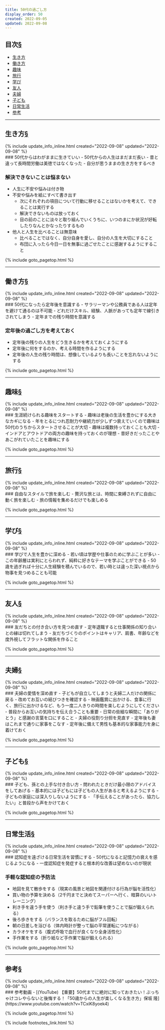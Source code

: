 ```yaml
---
title: 50代の過ごし方
display_order: 50
created: 2022-09-05
updated: 2022-09-08
---
```


## <a name="index">目次</a><a class="heading-anchor-permalink" href="#目次">§</a>

<ul id="index_ul">
<li><a href="#生き方">生き方</a></li>
<li><a href="#働き方">働き方</a></li>
<li><a href="#趣味">趣味</a></li>
<li><a href="#旅行">旅行</a></li>
<li><a href="#学び">学び</a></li>
<li><a href="#友人">友人</a></li>
<li><a href="#夫婦">夫婦</a></li>
<li><a href="#子ども">子ども</a></li>
<li><a href="#日常生活">日常生活</a></li>
<li><a href="#参考">参考</a></li>
</ul>

* * *
## <a name="生き方">生き方</a><a class="heading-anchor-permalink" href="#生き方">§</a>
<div class="chapter-updated">{% include update_info_inline.html created="2022-09-08" updated="2022-09-08" %}</div>
### 50代からはわがままに生きていい
- 50代からの人生はまだまだ長い
- 昔と違って長時間労働は美徳ではなくなった
- 自分が思うままの生き方をするべき

### 解決できないことは悩まない
- 人生に不安や悩みは付き物
- 不安や悩みを紙にすべて書き出す
  - 次にそれぞれの項目について行動に移せることはないかを考えて、できることは実行する
  - 解決できないものは放っておく
  - 目の前のことに淡々と取り組んでいくうちに、いつのまにか状況が好転したりなんとかなったりするもの
- 他人と人生を比べることは無意味
  - 比べることではなく、自分自身を愛し、自分の人生を大切にすること
  - 布団に入ったら今日一日を無事に過ごせたことに感謝するようにすること

{% include goto_pagetop.html %}

* * *
## <a name="働き方">働き方</a><a class="heading-anchor-permalink" href="#働き方">§</a>
<div class="chapter-updated">{% include update_info_inline.html created="2022-09-08" updated="2022-09-08" %}</div>
### 50代になったら定年後を意識する
- サラリーマンや公務員である人は定年を避けて通るのは不可能
- どれだけスキル、経験、人脈があっても定年で線引きされてしまう
- 定年までの残り時間を意識する

### 定年後の過ごし方を考えておく
- 定年後の残りの人生をどう生きるかを考えておくようにする
- 定年後に何をするのか、考える時間を作るようにする
- 定年後の人生の残り時間は、想像しているよりも長いことを忘れないようにする

{% include goto_pagetop.html %}

* * *
## <a name="趣味">趣味</a><a class="heading-anchor-permalink" href="#趣味">§</a>
<div class="chapter-updated">{% include update_info_inline.html created="2022-09-08" updated="2022-09-08" %}</div>
### 生涯続けられる趣味をスタートする
- 趣味は老後の生活を豊かにする大きなカギになる
- 年をとるにつれ忍耐力や継続力が少しずつ衰えていくので趣味は50代のうちからスタートさせることが大切
- 趣味は複数持っておくことも大切
- インドアとアウトドアの両方の趣味を持っておくのが理想
- 昔好きだったことやあこがれていたことを趣味にする

{% include goto_pagetop.html %}

* * *
## <a name="旅行">旅行</a><a class="heading-anchor-permalink" href="#旅行">§</a>
<div class="chapter-updated">{% include update_info_inline.html created="2022-09-08" updated="2022-09-08" %}</div>
### 自由なスタイルで旅を楽しむ
- 贅沢な旅とは、時間に束縛されずに自由に動く旅を楽しむ
- 旅の情報を集めるだけでも楽しめる

{% include goto_pagetop.html %}

* * *
## <a name="学び">学び</a><a class="heading-anchor-permalink" href="#学び">§</a>
<div class="chapter-updated">{% include update_info_inline.html created="2022-09-08" updated="2022-09-08" %}</div>
### 学びで人生を豊かに深める
- 若い頃は学歴や仕事のために学ぶことが多い
- この年齢層は実利にとらわれず、純粋に好きなテーマを学ぶことができる
- 50歳を過ぎれば十分に人生経験を積んでいるので、若い時とは違った深い視点から物事を見つめることも可能

{% include goto_pagetop.html %}

* * *
## <a name="友人">友人</a><a class="heading-anchor-permalink" href="#友人">§</a>
<div class="chapter-updated">{% include update_info_inline.html created="2022-09-08" updated="2022-09-08" %}</div>
### 友だちとの付き合い方を見つめ直す
- 定年退職すると仕事関係の知り合いとの縁は切れてしまう
- 友だちづくりのポイントはキャリア、肩書、年齢などを度外視してフラットな関係を作ること

{% include goto_pagetop.html %}

* * *
## <a name="夫婦">夫婦</a><a class="heading-anchor-permalink" href="#夫婦">§</a>
<div class="chapter-updated">{% include update_info_inline.html created="2022-09-08" updated="2022-09-08" %}</div>
### 夫婦の愛情を深め直す
- 子どもが自立してしまうと夫婦二人だけの関係に戻る
- 改めてお互いの結びつきを確認する
- 映画鑑賞に出かける、食事に行く、旅行に出かけるなど、もう一度二人きりの時間を楽しむようにしてください　
- 普段からお互いの気持ちを伝え合うことも重要
- 日常の些細な瞬間に「ありがとう」と感謝の言葉を口にすること
- 夫婦の役割り分担を見直す
  - 定年後も妻はこれまで通りに家事をこなす
  - 定年後に備えて男性も基本的な家事能力を身に着けておく

{% include goto_pagetop.html %}

* * *
## <a name="子ども">子ども</a><a class="heading-anchor-permalink" href="#子ども">§</a>
<div class="chapter-updated">{% include update_info_inline.html created="2022-09-08" updated="2022-09-08" %}</div>
### 子ども、孫との上手な付き合い方
- 問われたときだけ最小限のアドバイスをしてあげる
- 基本的には子どもには子どもの人生があると考えるようにする
- 子どもの家庭には深入りしないようにする
- 「手伝えることがあったら、協力したい」と普段から声をかけておく

{% include goto_pagetop.html %}

* * *
## <a name="日常生活">日常生活</a><a class="heading-anchor-permalink" href="#日常生活">§</a>
<div class="chapter-updated">{% include update_info_inline.html created="2022-09-08" updated="2022-09-08" %}</div>
### 認知症を遠ざける日常生活を習慣にする
- 50代になると記憶力の衰えを感じるようになる
- 一度認知症を発症すると根本的な改善は望めないのが現状

### 手軽な認知症の予防法
- 地図を見て散歩をする（現実の風景と地図を関連付ける行為が脳を活性化）
- 買い物の予算を決める（2千円までと決めてスーパーへ行く、暗算のいいトレーニング）
- 利き手を違う手を使う（利き手と違う手で鉛筆を使うことで脳が鍛えられる）
- 後ろ歩きをする（バランスを取るために脳がフル回転）
- 朝の日差しを浴びる（体内時計が整って脳の平常運転につながる）
- カラオケをする（腹式呼吸で血行が良くなり全身活性化）
- 手作業をする（折り紙など手作業で脳が鍛えられる）

{% include goto_pagetop.html %}

* * *
## <a name="参考">参考</a><a class="heading-anchor-permalink" href="#参考">§</a>
<div class="chapter-updated">{% include update_info_inline.html created="2022-09-08" updated="2022-09-08" %}</div>
### 参考動画
- [(YouTube) 【重要】50代までに絶対に知っておきたい！ぶっちゃけコレやらないと後悔する！「50歳からの人生が楽しくなる生き方」保坂 隆](https://www.youtube.com/watch?v=TCxiK8yoek4)

{% include goto_pagetop.html %}

{% include footnotes_link.html %}
